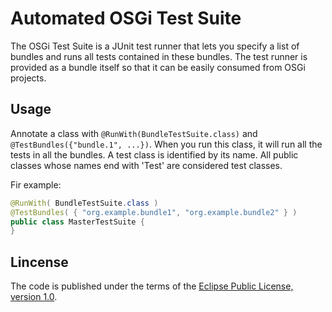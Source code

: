 # Automated OSGi Test Suite

The OSGi Test Suite is a JUnit test runner that lets you specify a list of bundles and runs all tests contained in these bundles. The test runner is provided as a bundle itself so that it can be easily consumed from OSGi projects.

## Usage
Annotate a class with `@RunWith(BundleTestSuite.class)` and `@TestBundles({"bundle.1", ...})`. 
When you run this class, it will run all the tests in all the bundles.
A test class is identified by its name. All public classes whose names end with 'Test' are considered test classes.

Fir example:
````Java
@RunWith( BundleTestSuite.class )
@TestBundles( { "org.example.bundle1", "org.example.bundle2" } )
public class MasterTestSuite {
}
````

## Lincense
The code is published under the terms of the [Eclipse Public License, version 1.0](http://www.eclipse.org/legal/epl-v10.html).
